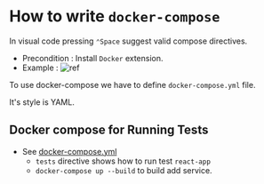 # How to write `docker-compose`

In visual code pressing `⌃Space` suggest valid compose directives.
- Precondition : Install `Docker` extension.
- Example :  ![ref](https://code.visualstudio.com/assets/docs/azure/docker/dockercomposeintellisense.png)

To use docker-compose we have to define `docker-compose.yml` file.

It's style is YAML.

## Docker compose for Running Tests
- See [docker-compose.yml](./react-app/docker-compose.yml)
  - `tests` directive shows how to run test `react-app`
  - `docker-compose up --build` to build add service.